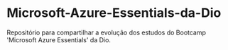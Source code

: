 # Microsoft-Azure-Essentials-da-Dio
Repositório para compartilhar a evolução dos estudos do Bootcamp 'Microsoft Azure Essentials' da Dio.
